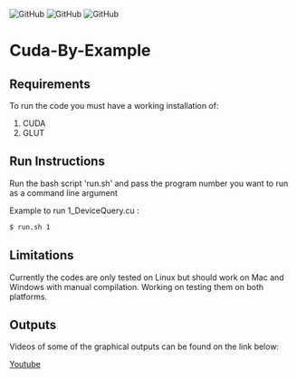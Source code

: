 ![GitHub](https://img.shields.io/github/license/deep-stuff-08/Cuda-By-Example?style=plastic) ![GitHub](https://img.shields.io/badge/platforms-linux-success?style=plastic) ![GitHub](https://img.shields.io/badge/dependency-CUDA|GLUT-orange?style=plastic)

# Cuda-By-Example

## Requirements
To run the code you must have a working installation of:

1. CUDA
1. GLUT

## Run Instructions

Run the bash script 'run.sh' and pass the program number you want to run as a command line argument

Example to run 1_DeviceQuery.cu :

```bash
$ run.sh 1
```

## Limitations

Currently the codes are only tested on Linux but should work on Mac and Windows with manual compilation. Working on testing them on both platforms.

## Outputs
Videos of some of the graphical outputs can be found on the link below:

[Youtube](https://youtube.com/playlist?list=PLN1wJm489qPKfOnd-vkOz5yYW9RSGzXgn)